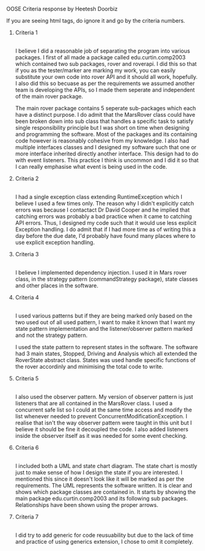 OOSE Criteria response by Heetesh Doorbiz

If you are seeing html tags, do ignore it and go by the criteria numbers.

<ol>
<li> Criteria 1


<br>I believe I did a reasonable job of separating the program into various packages. I first of all made a package called edu.curtin.comp2003 which contained two sub packages, rover and roverapi. I did this so that if you as the tester/marker are marking my work, you can easily substitute your own code into rover API and it should all work, hopefully. I also did this so becuase as per the requirements we assumed another team is developing the APIs, so I made them seperate and independent of the main rover package.

The main rover package contains 5 seperate sub-packages which each have a distinct purpose. I do admit that the MarsRover class could have been broken down into sub class that handles a specific task to satisfy single responsibility principle but I was short on time when designing and programming the software. Most of the packages and its containing code however is reasonably cohesive from my knowledge. I also had multiple interfaces classes and I designed my software such that one or more interface inherited directly another interface. This design had to do with event listeners. This practice I think is uncommon and I did it so that I can really emphasise what event is being used in the code.
</li>

<li> Criteria 2


<br>I had a single exception class extending RuntimeException which I believe I used a few times only. The reason why I didn't explicitly catch errors was because I contactact Dr David Cooper and he implied that catching errors was probably a bad practice when it came to catching API errors. Thus, I designed my code such that it would use less explicit Exception handling. I do admit that if I had more time as of writing this a day before the due date, I'd probably have found many places where to use explicit exception handling.
</li>

<li> Criteria 3


<br>I believe I implemented dependency injection. I used it in Mars rover class, in the strategy pattern (commandStrategy package), state classes and other places in the software.
</li>

<li> Criteria 4


<br>I used various patterns but if they are being marked only based on the two used out of all used pattern, I want to make it known that I want my state pattern implementation and the listener/observer pattern marked and not the strategy pattern.


I used the state pattern to represent states in the software. The software had 3 main states, Stopped, Driving and Analysis which all extended the RoverState abstract class. States was used handle specific functions of the rover accordinly and minimising the total code to write.
</li>


<li> Criteria 5


<br>I also used the observer pattern. My version of observer pattern is just listeners that are all contained in the MarsRover class. I used a concurrent safe list so I could at the same time access and modify the list whenever needed to prevent ConcurrentModificationException. I realise that isn't the way observer pattern were taught in this unit but I believe it should be fine it decoupled the code. I also added listeners inside the observer itself as it was needed for some event checking.
</li>

<li> Criteria 6


<br>I included both a UML and state chart diagram. The state chart is mostly just to make sense of how I design the state if you are interested. I mentioned this since it doesn't look like it will be marked as per the requirements. The UML represents the software written. It is clear and shows which package classes are contained in. It starts by showing the main package edu.curtin.comp2003 and its following sub packages. Relationships have been shown using the proper arrows.

<li> Criteria 7



<br>I did try to add generic for code reusuability but due to the lack of time and practice of using generics extension, I chose to omit it completely.</li>

</ol>